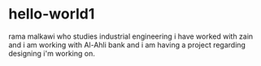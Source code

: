 # hello-world1
rama malkawi who studies industrial engineering 
i have worked with zain and i am working with Al-Ahli bank 
and i am having a project regarding designing  i'm working on.
